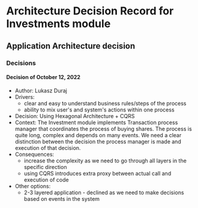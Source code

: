 # Architecture Decision Record for Investments module

## Application Architecture decision

### Decisions

#### Decision of October 12, 2022

* Author: Lukasz Duraj
* Drivers:
    * clear and easy to understand business rules/steps of the process
    * ability to mix user's and system's actions within one process
* Decision: Using Hexagonal Architecture + CQRS
* Context:
  The Investment module implements Transaction process manager that coordinates the process of buying shares.
  The process is quite long, complex and depends on many events.
  We need a clear distinction between the decision the process manager is made and execution of that decision.
* Consequences:
    * increase the complexity as we need to go through all layers in the specific direction
    * using CQRS introduces extra proxy between actual call and execution of code
* Other options:
    * 2-3 layered application - declined as we need to make decisions based on events in the system